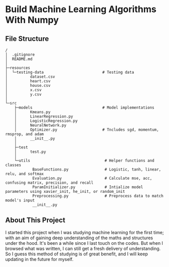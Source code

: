 # Build Machine Learning Algorithms With Numpy
## File Structure
```
/
│  .gitignore
│  README.md
│      
├─resources
│  └─testing-data                          # Testing data
│          dataset.csv
│          heart.csv
│          house.csv
│          x.csv
│          y.csv
│          
└─src
    ├─models                               # Model implementations
    │      Kmeans.py
    │      LinearRegression.py
    │      LogisticRegression.py
    │      NeuralNetwork.py
    │      Optimizer.py                    # Tncludes sgd, momentum, rmsprop, and adam
    │      __init__.py
    │      
    ├─test
    │      test.py
    │      
    └─utils                                 # Helper functions and classes
            BaseFunctions.py                # Logistic, tanh, linear, relu, and softmax
            Evaluation.py                   # Calculate mse, acc, confusing matrix, precision, and recall
            ParamInitializer.py             # Intialize model parameters using xavier_init, he_init, or random_init
            Preprocessing.py                # Preprocess data to match model's input
            __init__.py
```
## About This Project
I started this project when I was studying machine learning for the first time; with an aim of gaining deep understanding of the maths and structures under the hood. It's been a while since I last touch on the codes. But when I browsed what was written, I can still get a fresh delivery of understanding. So I guess this method of studying is of great benefit, and I will keep updating in the future for myself.